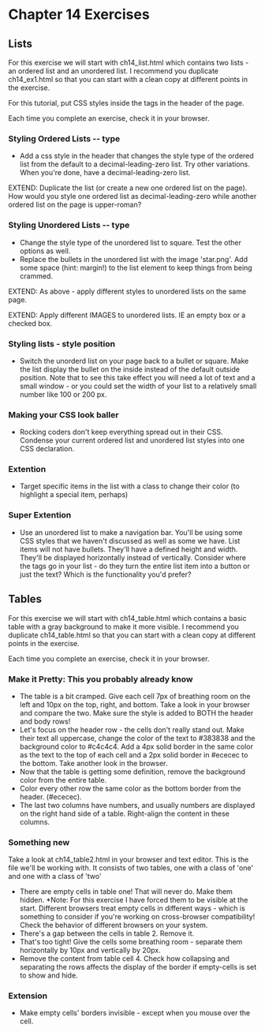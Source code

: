 # Chapter 14 Exercises

## Lists

For this exercise we will start with ch14_list.html which contains two lists - an ordered list and an unordered list. I recommend you duplicate ch14_ex1.html so that you can start with a clean copy at different points in the exercise.

For this tutorial, put CSS styles inside the <style> </style> tags in the header of the page.

Each time you complete an exercise, check it in your browser.

### Styling Ordered Lists -- type

* Add a css style in the header that changes the style type of the ordered list from the default to a decimal-leading-zero list. Try other variations. When you're done, have a decimal-leading-zero list.

EXTEND: Duplicate the list (or create a new one ordered list on the page). How would you style one ordered list as decimal-leading-zero while another ordered list on the page is upper-roman?

### Styling Unordered Lists -- type

* Change the style type of the unordered list to square. Test the other options as well.
* Replace the bullets in the unordered list with the image 'star.png'. Add some space (hint: margin!) to the list element to keep things from being crammed.

EXTEND: As above - apply different styles to unordered lists on the same page.

EXTEND: Apply different IMAGES to unordered lists. IE an empty box or a checked box.

### Styling lists - style position

* Switch the unorderd list on your page back to a bullet or square. Make the list display the bullet on the inside instead of the default outside position. Note that to see this take effect you will need a lot of text and a small window - or you could set the width of your list to a relatively small number like 100 or 200 px.

### Making your CSS look baller
* Rocking coders don't keep everything spread out in their CSS. Condense your current ordered list and unordered list styles into one CSS declaration.

### Extention
* Target specific items in the list with a class to change their color (to highlight a special item, perhaps)

### Super Extention
* Use an unordered list to make a navigation bar. You'll be using some CSS styles that we haven't discussed as well as some we have. List items will not have bullets. They'll have a defined height and width. They'll be displayed horizontally instead of vertically. Consider where the <a> </a> tags go in your list - do they turn the entire list item into a button or just the text? Which is the functionality you'd prefer?



## Tables
For this exercise we will start with ch14_table.html which contains a basic table with a gray background to make it more visible. I recommend you duplicate ch14_table.html so that you can start with a clean copy at different points in the exercise.

Each time you complete an exercise, check it in your browser.

### Make it Pretty: This you probably already know

* The table is a bit cramped. Give each cell 7px of breathing room on the left and 10px on the top, right, and bottom. Take a look in your browser and compare the two. Make sure the style is added to BOTH the header and body rows!
* Let's focus on the header row - the cells don't really stand out. Make their text all uppercase, change the color of the text to #383838 and the background color to #c4c4c4. Add a 4px solid border in the same color as the text to the top of each cell and a 2px solid border in #ececec to the bottom. Take another look in the browser.
* Now that the table is getting some definition, remove the background color from the entire table.
* Color every other row the same color as the bottom border from the header. (#ececec).
* The last two columns have numbers, and usually numbers are displayed on the right hand side of a table. Right-align the content in these columns.

### Something new
Take a look at ch14_table2.html in your browser and text editor. This is the file we'll be working with. It consists of two tables, one with a class of 'one' and one with a class of 'two'

* There are empty cells in table one! That will never do. Make them hidden. *Note: For this exercise I have forced them to be visible at the start. Different browsers treat empty cells in different ways - which is something to consider if you're working on cross-browser compatibility! Check the behavior of different browsers on your system.
* There's a gap between the cells in table 2. Remove it.
* That's too tight! Give the cells some breathing room - separate them horizontally by 10px and vertically by 20px.
* Remove the content from table cell 4. Check how collapsing and separating the rows affects the display of the border if empty-cells is set to show and hide.

### Extension
* Make empty cells' borders invisible - except when you mouse over the cell.